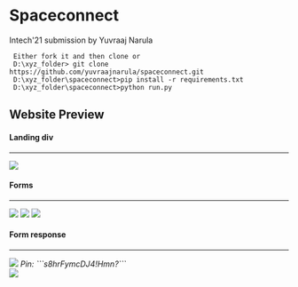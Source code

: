 # Spaceconnect
Intech'21 submission by Yuvraaj Narula

 ```
  Either fork it and then clone or 
  D:\xyz_folder> git clone https://github.com/yuvraajnarula/spaceconnect.git
  D:\xyz_folder\spaceconnect>pip install -r requirements.txt
  D:\xyz_folder\spaceconnect>python run.py
```


<h2>Website Preview</h2>
<h4> Landing div </h4><hr>
<img src="https://media.discordapp.net/attachments/741244174736556076/842107852524093450/Screenshot_115.png?width=541&height=406">
<h4> Forms</h4><hr>
<img src="https://media.discordapp.net/attachments/741244174736556076/842658399681904670/unknown.png?width=541&height=406">
<img src="https://media.discordapp.net/attachments/741244174736556076/842107855326937148/Screenshot_118.png?width=541&height=406">
<img src="https://media.discordapp.net/attachments/741244174736556076/842107854592147486/Screenshot_117.png?width=541&height=406">
 <h4>Form response</h4> 
 <hr>
 <img src="https://media.discordapp.net/attachments/741244174736556076/842813744337387541/unknown.png?width=541&height=406">
 <i>Pin: ```s8hrFymcDJ4!Hmn?```</i>
 <br>
 <img src="https://media.discordapp.net/attachments/741244174736556076/842107860740997130/Screenshot_120.png?width=541&height=406">
 
